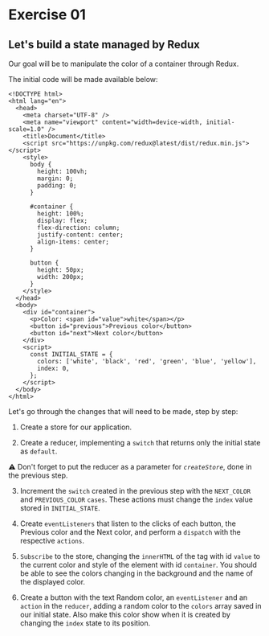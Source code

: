 # Exercise 01

## Let's build a state managed by Redux

Our goal will be to manipulate the color of a container through Redux.

The initial code will be made available below:

```
<!DOCTYPE html>
<html lang="en">
  <head>
    <meta charset="UTF-8" />
    <meta name="viewport" content="width=device-width, initial-scale=1.0" />
    <title>Document</title>
    <script src="https://unpkg.com/redux@latest/dist/redux.min.js"></script>
    <style>
      body {
        height: 100vh;
        margin: 0;
        padding: 0;
      }

      #container {
        height: 100%;
        display: flex;
        flex-direction: column;
        justify-content: center;
        align-items: center;
      }

      button {
        height: 50px;
        width: 200px;
      }
    </style>
  </head>
  <body>
    <div id="container">
      <p>Color: <span id="value">white</span></p>
      <button id="previous">Previous color</button>
      <button id="next">Next color</button>
    </div>
    <script>
      const INITIAL_STATE = {
        colors: ['white', 'black', 'red', 'green', 'blue', 'yellow'],
        index: 0,
      };
    </script>
  </body>
</html>
```

Let's go through the changes that will need to be made, step by step:

1. Create a store for our application.

2. Create a reducer, implementing a `switch` that returns only the initial state as `default`.

⚠️ Don't forget to put the reducer as a parameter for *`createStore`*, done in the previous step.

3. Increment the `switch` created in the previous step with the `NEXT_COLOR` and `PREVIOUS_COLOR` `cases`. These actions must change the `index` value stored in `INITIAL_STATE`.

4. Create `eventListeners` that listen to the clicks of each button, the Previous color and the Next color, and perform a `dispatch` with the respective `actions`.

5. `Subscribe` to the store, changing the `innerHTML` of the tag with id `value` to the current color and style of the element with id `container`. You should be able to see the colors changing in the background and the name of the displayed color.

6. Create a button with the text Random color, an `eventListener` and an `action` in the `reducer`, adding a random color to the `colors` array saved in our initial state. Also make this color show when it is created by changing the `index` state to its position.
